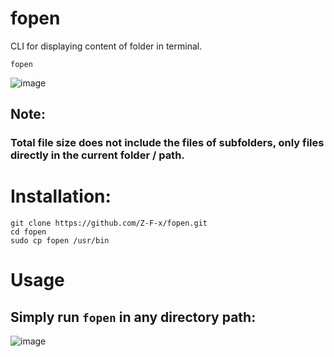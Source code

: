 # fopen
CLI for displaying content of folder in terminal. 

`fopen`

![image](https://github.com/user-attachments/assets/3fccbb34-75b9-4f15-adb5-7b0bceae31b4)

## Note: 
### Total file size does not include the files of subfolders, only files directly in the current folder / path.

# Installation: 

`git clone https://github.com/Z-F-x/fopen.git`\
`cd fopen`\
`sudo cp fopen /usr/bin`

# Usage
## Simply run `fopen` in any directory path:

![image](https://github.com/user-attachments/assets/d7d89d78-fa7c-493e-8e22-ef60bb018f69)
